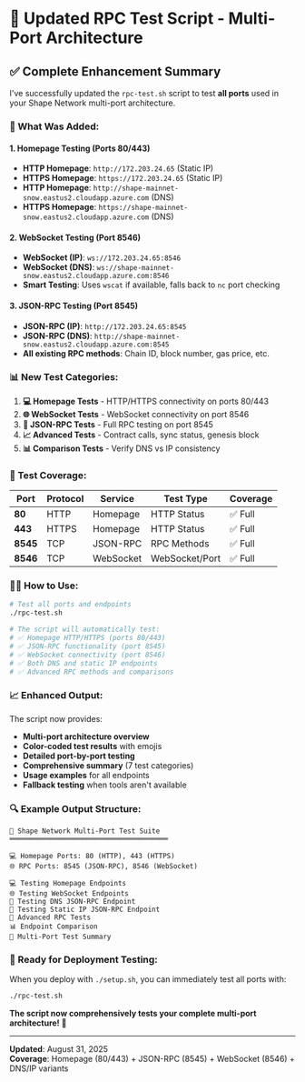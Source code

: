 # 🚀 Updated RPC Test Script - Multi-Port Architecture

## ✅ **Complete Enhancement Summary**

I've successfully updated the `rpc-test.sh` script to test **all ports** used in your Shape Network multi-port architecture.

### **🔧 What Was Added:**

#### **1. Homepage Testing (Ports 80/443)**
- **HTTP Homepage**: `http://172.203.24.65` (Static IP)
- **HTTPS Homepage**: `https://172.203.24.65` (Static IP)  
- **HTTP Homepage**: `http://shape-mainnet-snow.eastus2.cloudapp.azure.com` (DNS)
- **HTTPS Homepage**: `https://shape-mainnet-snow.eastus2.cloudapp.azure.com` (DNS)

#### **2. WebSocket Testing (Port 8546)**
- **WebSocket (IP)**: `ws://172.203.24.65:8546`
- **WebSocket (DNS)**: `ws://shape-mainnet-snow.eastus2.cloudapp.azure.com:8546`
- **Smart Testing**: Uses `wscat` if available, falls back to `nc` port checking

#### **3. JSON-RPC Testing (Port 8545)**
- **JSON-RPC (IP)**: `http://172.203.24.65:8545`
- **JSON-RPC (DNS)**: `http://shape-mainnet-snow.eastus2.cloudapp.azure.com:8545`
- **All existing RPC methods**: Chain ID, block number, gas price, etc.

### **📊 New Test Categories:**

1. **💻 Homepage Tests** - HTTP/HTTPS connectivity on ports 80/443
2. **🌐 WebSocket Tests** - WebSocket connectivity on port 8546  
3. **🔗 JSON-RPC Tests** - Full RPC testing on port 8545
4. **📈 Advanced Tests** - Contract calls, sync status, genesis block
5. **📊 Comparison Tests** - Verify DNS vs IP consistency

### **🎯 Test Coverage:**

| Port | Protocol | Service | Test Type | Coverage |
|------|----------|---------|-----------|----------|
| **80** | HTTP | Homepage | HTTP Status | ✅ Full |
| **443** | HTTPS | Homepage | HTTP Status | ✅ Full |
| **8545** | TCP | JSON-RPC | RPC Methods | ✅ Full |
| **8546** | TCP | WebSocket | WebSocket/Port | ✅ Full |

### **🏃‍♂️ How to Use:**

```bash
# Test all ports and endpoints
./rpc-test.sh

# The script will automatically test:
# ✅ Homepage HTTP/HTTPS (ports 80/443)
# ✅ JSON-RPC functionality (port 8545) 
# ✅ WebSocket connectivity (port 8546)
# ✅ Both DNS and static IP endpoints
# ✅ Advanced RPC methods and comparisons
```

### **📈 Enhanced Output:**

The script now provides:
- **Multi-port architecture overview**
- **Color-coded test results** with emojis
- **Detailed port-by-port testing**
- **Comprehensive summary** (7 test categories)
- **Usage examples** for all endpoints
- **Fallback testing** when tools aren't available

### **🔍 Example Output Structure:**
```
🚀 Shape Network Multi-Port Test Suite
═══════════════════════════════════════

💻 Homepage Ports: 80 (HTTP), 443 (HTTPS)
🌐 RPC Ports: 8545 (JSON-RPC), 8546 (WebSocket)

💻 Testing Homepage Endpoints
🌐 Testing WebSocket Endpoints  
🔗 Testing DNS JSON-RPC Endpoint
🔗 Testing Static IP JSON-RPC Endpoint
🔧 Advanced RPC Tests
📊 Endpoint Comparison
🚀 Multi-Port Test Summary
```

### **🎉 Ready for Deployment Testing:**

When you deploy with `./setup.sh`, you can immediately test all ports with:
```bash
./rpc-test.sh
```

**The script now comprehensively tests your complete multi-port architecture! 🚀**

---
**Updated**: August 31, 2025  
**Coverage**: Homepage (80/443) + JSON-RPC (8545) + WebSocket (8546) + DNS/IP variants
